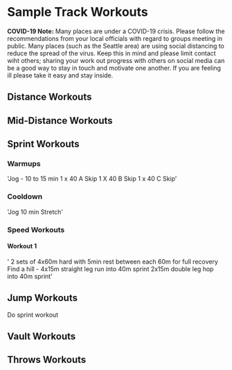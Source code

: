 # Sample Track Workouts

**COVID-19 Note:** Many places are under a COVID-19 crisis.  Please follow the recommendations from your local officials with regard to groups meeting in public.  Many places (such as the Seattle area) are using social distancing to reduce the spread of the virus.  Keep this in mind and please limit contact wiht others; sharing your work out progress with others on social media can be a good way to stay in touch and motivate one another.  If you are feeling ill please take it easy and stay inside.  



## Distance Workouts

## Mid-Distance Workouts

## Sprint Workouts

### Warmups

'Jog - 10 to 15 min
1 x 40 A Skip
1 X 40 B Skip
1 x 40 C Skip'

### Cooldown

'Jog 10 min
Stretch'

### Speed Workouts


#### Workout 1
' 2 sets of 4x60m hard with 5min rest between each 60m for full recovery
  Find a hill - 4x15m straight leg run into 40m sprint
                2x15m double leg hop into 40m sprint'

## Jump Workouts

Do sprint workout

## Vault Workouts

## Throws Workouts
